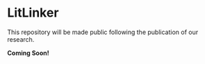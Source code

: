 # LitLinker

This repository will be made public following the publication of our research.

**Coming Soon!**
